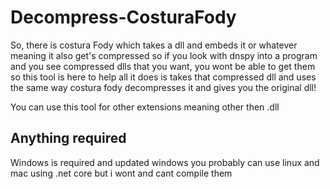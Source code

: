 # Decompress-CosturaFody
<p>So, there is costura Fody which takes a dll and embeds it or whatever meaning it also get's compressed so if you look with dnspy
into a program and you see compressed dlls that you want, you wont be able to get them so this tool is here to help all it does is takes that compressed dll
and uses the same way costura fody decompresses it and gives you the original dll!</p>

<p>You can use this tool for other extensions meaning other then .dll</p>

## Anything required
Windows is required and updated windows
you probably can use linux and mac using .net core but i wont and cant compile them
